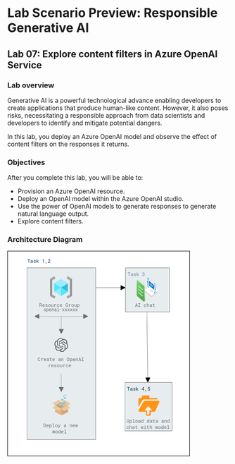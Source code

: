 # Lab Scenario Preview: Responsible Generative AI

## Lab 07: Explore content filters in Azure OpenAI Service

### Lab overview

Generative AI is a powerful technological advance enabling developers to create applications that produce human-like content. However, it also poses risks, necessitating a responsible approach from data scientists and developers to identify and mitigate potential dangers.

In this lab, you deploy an Azure OpenAI model and observe the effect of content filters on the responses it returns.

### Objectives

After you complete this lab, you will be able to:

-   Provision an Azure OpenAI resource.
-   Deploy an OpenAI model within the Azure OpenAI studio.
-   Use the power of OpenAI models to generate responses to generate natural language output.
-   Explore content filters.

### Architecture Diagram

  ![](media/lab-06-ad.PNG "Architecture Diagram")
